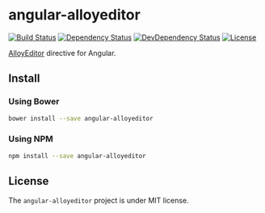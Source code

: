 # angular-alloyeditor #

[![Build Status](https://travis-ci.org/thiagogarbazza/angular-alloyeditor.svg?branch=master)](https://travis-ci.org/thiagogarbazza/angular-alloyeditor)
[![Dependency Status](https://david-dm.org/thiagogarbazza/angular-alloyeditor.svg?theme=shields.io)](https://david-dm.org/thiagogarbazza/angular-alloyeditor)
[![DevDependency Status](https://david-dm.org/thiagogarbazza/angular-alloyeditor/dev-status.svg?theme=shields.io)](https://david-dm.org/thiagogarbazza/angular-alloyeditor#info=devDependencies)
[![License](http://img.shields.io/:license-mit-blue.svg)](https://github.com/thiagogarbazza/angular-alloyeditor/)

[AlloyEditor] directive for Angular.

## Install ##

### Using Bower ###

```sh
bower install --save angular-alloyeditor
```

### Using NPM ###

```sh
npm install --save angular-alloyeditor
```

## License ##

The `angular-alloyeditor` project is under MIT license.


[AlloyEditor]: https://alloyeditor.com/ "AlloyEditor a modern WYSIWYG editor built on top of CKEDITOR, designed to create modern and gorgeous web content"
